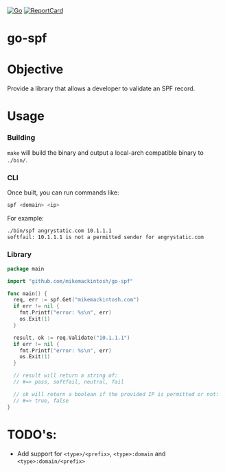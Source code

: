 [![Go](https://github.com/mikemackintosh/go-spf/actions/workflows/go.yml/badge.svg?branch=main)](https://github.com/mikemackintosh/go-spf/actions/workflows/go.yml) [![ReportCard](https://goreportcard.com/badge/github.com/mikemackintosh/go-spf)](https://goreportcard.com/badge/github.com/mikemackintosh/go-spf)

go-spf
======

# Objective
Provide a library that allows a developer to validate an SPF record.

# Usage
### Building
`make` will build the binary and output a local-arch compatible binary to `./bin/`.

### CLI
Once built, you can run commands like:

```zsh
spf <domain> <ip>
```

For example:

```zsh
./bin/spf angrystatic.com 10.1.1.1
softfail: 10.1.1.1 is not a permitted sender for angrystatic.com
```

### Library

```go
package main

import "github.com/mikemackintosh/go-spf"

func main() {
  req, err := spf.Get("mikemackintosh.com")
  if err != nil {
    fmt.Printf("error: %s\n", err)
    os.Exit(1)
  }

  result, ok := req.Validate("10.1.1.1")
  if err != nil {
    fmt.Printf("error: %s\n", err)
    os.Exit(1)
  }

  // result will return a string of:
  // #=> pass, softfail, neutral, fail

  // ok will return a boolean if the provided IP is permitted or not:
  // #=> true, false
}
```

# TODO's:
- Add support for `<type>/<prefix>`, `<type>:domain` and `<type>:domain/<prefix>`
